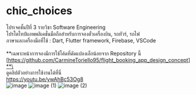 # chic_choices

โปรเจคชั้นปีที่ 3 รายวิชา Software Engineering\
โปรโตไทป์แอพพลิเคชั่นมือถือสำหรับการจองตั๋วเครื่องบิน, รถทัวร์, รถไฟ\
ภาษาและเครื่องมือที่ใช้ : Dart, Flutter framework, Firebase, VSCode\
\
**เฉพาะหน้าการจองมีการใช้โค้ดที่ดัดแปลงเล็กน้อยจาก Repository นี้ [https://github.com/CarmineToriello95/flight_booking_app_design_concept]**\
\
ดูคลิปตัวอย่างการใช้งานได้ที่นี่\
https://youtu.be/ywAhBc53Og8 \
![image](https://github.com/tomamac/ChicChoices/assets/98507014/ae24526c-0f86-4965-9043-6f2aeb5da860)
![image (1)](https://github.com/tomamac/ChicChoices/assets/98507014/741f01de-0399-4a35-bf4b-63a093d7a557)
![image (2)](https://github.com/tomamac/ChicChoices/assets/98507014/94ea2198-1c68-4156-92e7-994be9f86d3d)
